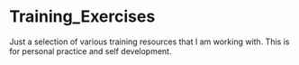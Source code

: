 # Training_Exercises
Just a selection of various training resources that I am working with. This is for personal practice and self development.
